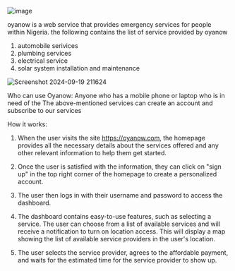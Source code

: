 ![image](https://github.com/user-attachments/assets/59d7fbc1-1645-4c3b-a5b5-6dc7daee43ad)



oyanow is a web service that provides emergency services for people within Nigeria. the following contains the list of 
service provided by oyanow
1. automobile serivices
2. plumbing services
3. electrical service
4. solar system installation and maintenance


![Screenshot 2024-09-19 211624](https://github.com/user-attachments/assets/3ef00042-3c9b-471b-9a1e-394e195c09cd)



Who can use Oyanow:
Anyone who has a mobile phone or laptop who is in need of the 
The above-mentioned services can create an account and subscribe to 
our services

How it works:

1. When the user visits the site https://oyanow.com, the homepage provides all the necessary details about the services offered and any other relevant information to help them get started.

2. Once the user is satisfied with the information, they can click on "sign up" in the top right corner of the homepage to create a personalized account.

3. The user then logs in with their username and password to access the dashboard.

4. The dashboard contains easy-to-use features, such as selecting a service. The user can choose from a list of available services and will receive a notification to turn on location access. This will display a map showing the list of available service providers in the user's location.

5. The user selects the service provider, agrees to the affordable payment, and waits for the estimated time for the service provider to show up.

